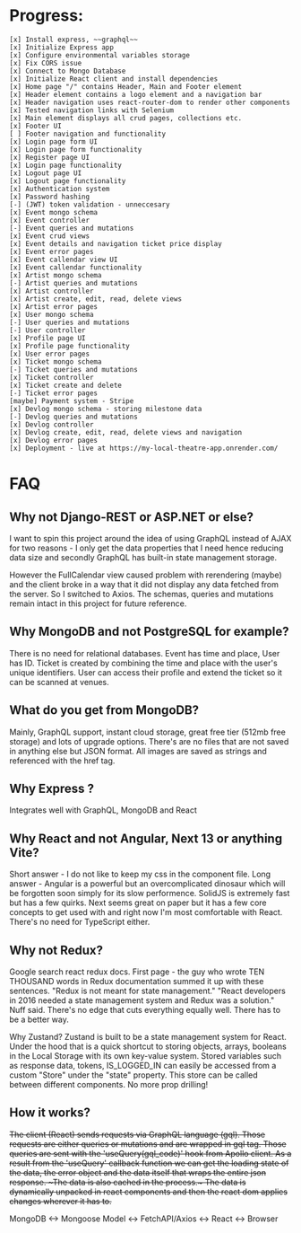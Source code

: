 # Progress:

    [x] Install express, ~~graphql~~
    [x] Initialize Express app
    [x] Configure environmental variables storage
    [x] Fix CORS issue
    [x] Connect to Mongo Database
    [x] Initialize React client and install dependencies
    [x] Home page "/" contains Header, Main and Footer element
    [x] Header element contains a logo element and a navigation bar
    [x] Header navigation uses react-router-dom to render other components
    [x] Tested navigation links with Selenium
    [x] Main element displays all crud pages, collections etc.
    [x] Footer UI
    [ ] Footer navigation and functionality
    [x] Login page form UI
    [x] Login page form functionality
    [x] Register page UI
    [x] Login page functionality
    [x] Logout page UI
    [x] Logout page functionality
    [x] Authentication system
    [x] Password hashing
    [-] (JWT) token validation - unneccesary
    [x] Event mongo schema
    [x] Event controller
    [-] Event queries and mutations
    [x] Event crud views
    [x] Event details and navigation ticket price display
    [x] Event error pages
    [x] Event callendar view UI
    [x] Event callendar functionality
    [x] Artist mongo schema
    [-] Artist queries and mutations
    [x] Artist controller
    [x] Artist create, edit, read, delete views
    [x] Artist error pages
    [x] User mongo schema
    [-] User queries and mutations
    [-] User controller
    [x] Profile page UI
    [x] Profile page functionality
    [x] User error pages
    [x] Ticket mongo schema
    [-] Ticket queries and mutations
    [x] Ticket controller
    [x] Ticket create and delete
    [-] Ticket error pages
    [maybe] Payment system - Stripe
    [x] Devlog mongo schema - storing milestone data
    [-] Devlog queries and mutations
    [x] Devlog controller
    [x] Devlog create, edit, read, delete views and navigation
    [x] Devlog error pages
    [x] Deployment - live at https://my-local-theatre-app.onrender.com/


# FAQ

## Why not Django-REST or ASP.NET or else?

I want to spin this project around the idea of using GraphQL instead of AJAX for two reasons -
I only get the data properties that I need hence reducing data size and secondly GraphQL has built-in state
management storage.

However the FullCalendar view caused problem with rerendering (maybe) and the client broke in a way that it did not display any data fetched from the server. 
So I switched to Axios. The schemas, queries and mutations remain intact in this project for future reference.

## Why MongoDB and not PostgreSQL for example?

There is no need for relational databases. Event has time and place, User has ID. Ticket is created by combining the time and place with the user's unique identifiers. User can access their profile and extend the ticket so it can be scanned at venues.

## What do you get from MongoDB?

Mainly, GraphQL support, instant cloud storage, great free tier (512mb free storage) and lots of upgrade options.
There's are no files that are not saved in anything else but JSON format. All images are saved as strings and referenced with the href tag.

## Why Express ?

Integrates well with GraphQL, MongoDB and React

## Why React and not Angular, Next 13 or anything Vite?

Short answer - I do not like to keep my css in the component file. Long answer - Angular is a powerful
but an overcomplicated dinosaur which will be forgotten soon simply for its slow performence. SolidJS is extremely
fast but has a few quirks. Next seems great on paper but it has a few core concepts to get used with and right now
I'm most comfortable with React. There's no need for TypeScript either.

## Why not Redux?

Google search react redux docs. First page - the guy who wrote TEN THOUSAND words in Redux documentation
summed it up with these sentences.
"Redux is not meant for state management."
"React developers in 2016 needed a state management system and Redux was a solution."
Nuff said. There's no edge that cuts everything equally well.
There has to be a better way.

Why Zustand?
Zustand is built to be a state management system for React.
Under the hood that is a quick shortcut to storing objects, arrays, booleans in the Local Storage with its own key-value system.
Stored variables such as response data, tokens, IS_LOGGED_IN can easily be accessed from a custom "Store" under the "state" property.
This store can be called between different components.
No more prop drilling!

## How it works?

~~The client (React) sends requests via GraphQL language (gql). Those requests are either queries or mutations and are wrapped in gql tag.
Those queries are sent with the 'useQuery(gql_code)' hook from Apollo client.
As a result from the 'useQuery' callback function we can get the loading state of the data, the error object and the data itself that wraps the
entire json response. ~The data is also cached in the process.~ The data is dynamically unpacked in react components and then
the react dom applies changes wherever it has to.~~

MongoDB <-> Mongoose Model <-> FetchAPI/Axios <-> React <-> Browser
